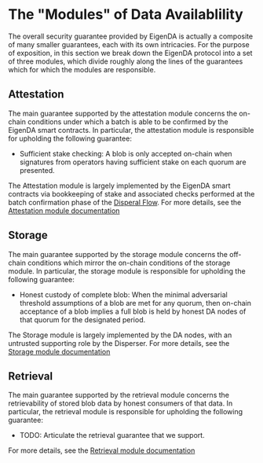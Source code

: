 
# The "Modules" of Data Availablility

The overall security guarantee provided by EigenDA is actually a composite of many smaller guarantees, each with its own intricacies. For the purpose of exposition, in this section we break down the EigenDA protocol into a set of three modules, which divide roughly along the lines of the guarantees which for which the modules are responsible. 

## Attestation
The main guarantee supported by the attestation module concerns the on-chain conditions under which a batch is able to be confirmed by the EigenDA smart contracts. In particular, the attestation module is responsible for upholding the following guarantee:
- Sufficient stake checking: A blob is only accepted on-chain when signatures from operators having sufficient stake on each quorum are presented. 

The Attestation module is largely implemented by the EigenDA smart contracts via bookkeeping of stake and associated checks performed at the batch confirmation phase of the [Disperal Flow](../flows/dispersal.md). For more details, see the [Attestation module documentation](./attestation/attestation.md.md)

## Storage
The main guarantee supported by the storage module concerns the off-chain conditions which mirror the on-chain conditions of the storage module. In particular, the storage module is responsible for upholding the following guarantee:
- Honest custody of complete blob: When the minimal adversarial threshold assumptions of a blob are met for any quorum, then on-chain acceptance of a blob implies a full blob is held by honest DA nodes of that quorum for the designated period.

The Storage module is largely implemented by the DA nodes, with an untrusted supporting role by the Disperser. For more details, see the 
[Storage module documentation](./storage/overview.md)

## Retrieval 
The main guarantee supported by the retrieval module concerns the retrievability of stored blob data by honest consumers of that data. In particular, the retrieval module is responsible for upholding the following guarantee:
- TODO: Articulate the retrieval guarantee that we support. 

For more details, see the [Retrieval module documentation](.retrieval/retrieval.md)